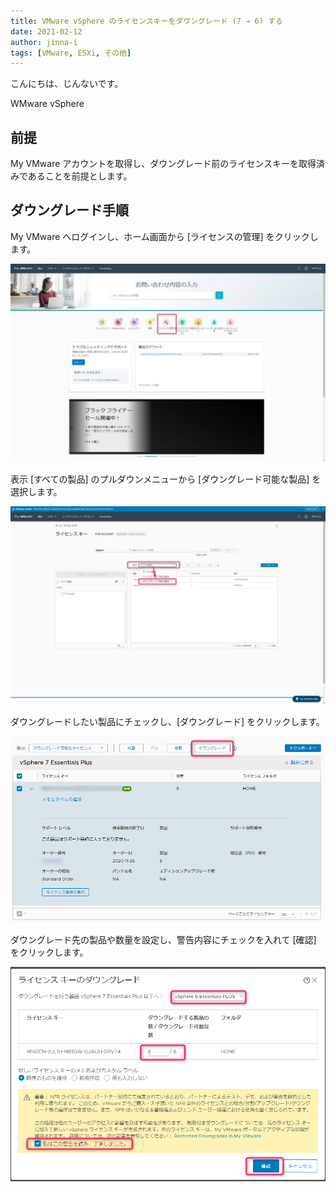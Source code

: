 ```yaml
---
title: VMware vSphere のライセンスキーをダウングレード (7 → 6) する
date: 2021-02-12
author: jinna-i
tags: [VMware, ESXi, その他]
---
```


こんにちは、じんないです。

WMware vSphere 

## 前提

My VMware アカウントを取得し、ダウングレード前のライセンスキーを取得済みであることを前提とします。

## ダウングレード手順

My VMware へログインし、ホーム画面から [ライセンスの管理] をクリックします。

![](images/2020-11-27_10h59_20.png)

表示 [すべての製品] のプルダウンメニューから [ダウングレード可能な製品] を選択します。

![](images/2020-11-27_11h01_07.png)

ダウングレードしたい製品にチェックし、[ダウングレード] をクリックします。

![](images/2020-11-27_11h59_02.png)

ダウングレード先の製品や数量を設定し、警告内容にチェックを入れて [確認] をクリックします。

![](images/2020-11-27_12h00_37.png)